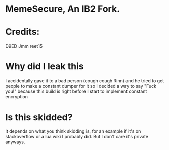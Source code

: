 # MemeSecure, An IB2 Fork.


# Credits:
D9ED
Jmm
reet15

# Why did I leak this
I accidentally gave it to a bad person (cough cough Rinn) and he tried to get people to make a constant dumper for it so I decided a way to say "Fuck you!" because this build is right before I start to implement constant encryption

# Is this skidded?
It depends on what you think skidding is, for an example if it's on stackoverflow or a lua wiki I probably did. But I don't care it's private anyways.
